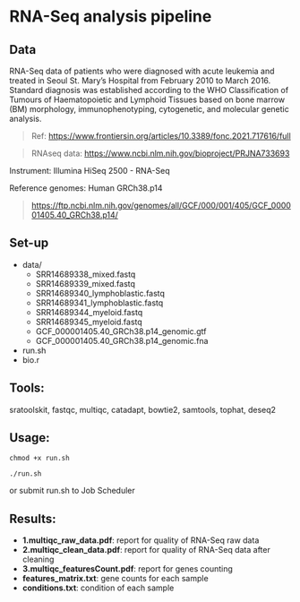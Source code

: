 # RNA-Seq analysis pipeline

## Data
RNA-Seq data of patients who were diagnosed with acute leukemia and treated in Seoul St. Mary’s Hospital from February 2010 to March 2016. Standard diagnosis was established according to the WHO Classification of Tumours of Haematopoietic and Lymphoid Tissues based on bone marrow (BM) morphology, immunophenotyping, cytogenetic, and molecular genetic analysis.

> Ref: https://www.frontiersin.org/articles/10.3389/fonc.2021.717616/full


> RNAseq data: https://www.ncbi.nlm.nih.gov/bioproject/PRJNA733693

Instrument: Illumina HiSeq 2500 - RNA-Seq

Reference genomes: Human GRCh38.p14

> https://ftp.ncbi.nlm.nih.gov/genomes/all/GCF/000/001/405/GCF_000001405.40_GRCh38.p14/

## Set-up
- data/
    - SRR14689338_mixed.fastq
    - SRR14689339_mixed.fastq
    - SRR14689340_lymphoblastic.fastq
    - SRR14689341_lymphoblastic.fastq
    - SRR14689344_myeloid.fastq
    - SRR14689345_myeloid.fastq
    - GCF_000001405.40_GRCh38.p14_genomic.gtf
    - GCF_000001405.40_GRCh38.p14_genomic.fna
- run.sh
- bio.r
## Tools: 
sratoolskit, fastqc, multiqc, catadapt, bowtie2, samtools, tophat, deseq2

## Usage:
```
chmod +x run.sh

./run.sh
```

or submit run.sh to Job Scheduler
## Results:
* **1.multiqc_raw_data.pdf**: report for quality of RNA-Seq raw data
* **2.multiqc_clean_data.pdf**: report for quality of RNA-Seq data after cleaning
* **3.multiqc_featuresCount.pdf**: report for genes counting
* **features_matrix.txt**: gene counts for each sample
* **conditions.txt**: condition of each sample
